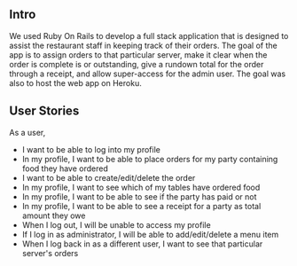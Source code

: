 ## Intro

We used Ruby On Rails to develop a full stack application that is designed to assist the restaurant staff in keeping track of their orders. The goal of the app is to assign orders to that particular server, make it clear when the order is complete is or outstanding, give a rundown total for the order through a receipt, and allow super-access for the admin user. The goal was also to host the web app on Heroku.

## User Stories

As a user,
- I want to be able to log into my profile
- In my profile, I want to be able to place orders for my party containing food they have ordered
- I want to be able to create/edit/delete the order
- In my profile, I want to see which of my tables have ordered food
- In my profile, I want to be able to see if the party has paid or not
- In my profile, I want to be able to see a receipt for a party as total amount they owe
- When I log out, I will be unable to access my profile
- If I log in as administrator, I will be able to add/edit/delete a menu item
- When I log back in as a different user, I want to see that particular server's orders
